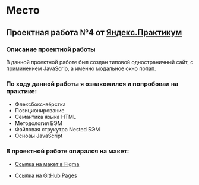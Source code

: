 
# Место
## Проектная работа №4 от [Яндекс.Практикум](https://practicum.yandex.ru/)

### Описание проектной работы
В данной проектной работе был создан типовой одностраничный сайт, с приминением JavaScrip, а именно модальное окно попап.

### По ходу данной работы я ознакомился и попробовал на практике:

 - Флексбокс-вёрстка
 - Позиционирование
 - Семантика языка HTML
 - Методология БЭМ
 - Файловая струкутра Nested БЭМ
 - Основы JavaScript
 

### В проектной работе опирался на макет:

* [Ссылка на макет в Figma](https://www.figma.com/file/2cn9N9jSkmxD84oJik7xL7/JavaScript.-Sprint-4?node-id=0%3A1)

* [Ссылка на GitHub Pages](https://tsoymark93.github.io/mesto/)